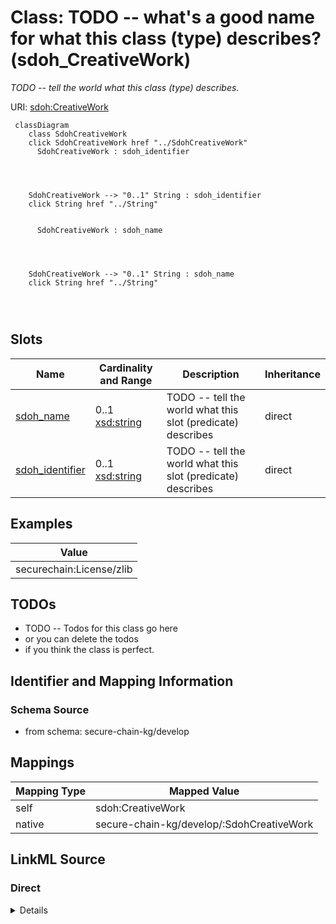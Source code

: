 

# Class: TODO -- what's a good name for what this class (type) describes? (sdoh_CreativeWork)


_TODO -- tell the world what this class (type) describes._





URI: [sdoh:CreativeWork](http://schema.org/CreativeWork)






```mermaid
 classDiagram
    class SdohCreativeWork
    click SdohCreativeWork href "../SdohCreativeWork"
      SdohCreativeWork : sdoh_identifier
        
          
    
    
    SdohCreativeWork --> "0..1" String : sdoh_identifier
    click String href "../String"

        
      SdohCreativeWork : sdoh_name
        
          
    
    
    SdohCreativeWork --> "0..1" String : sdoh_name
    click String href "../String"

        
      
```




<!-- no inheritance hierarchy -->


## Slots

| Name | Cardinality and Range | Description | Inheritance |
| ---  | --- | --- | --- |
| [sdoh_name](../slots/sdoh_name.md) | 0..1 <br/> [xsd:string](http://www.w3.org/2001/XMLSchema#string) | TODO -- tell the world what this slot (predicate) describes | direct |
| [sdoh_identifier](../slots/sdoh_identifier.md) | 0..1 <br/> [xsd:string](http://www.w3.org/2001/XMLSchema#string) | TODO -- tell the world what this slot (predicate) describes | direct |










## Examples

| Value |
| --- |
| securechain:License/zlib |

## TODOs

* TODO -- Todos for this class go here
* or you can delete the todos
* if you think the class is perfect.

## Identifier and Mapping Information







### Schema Source


* from schema: secure-chain-kg/develop




## Mappings

| Mapping Type | Mapped Value |
| ---  | ---  |
| self | sdoh:CreativeWork |
| native | secure-chain-kg/develop/:SdohCreativeWork |







## LinkML Source

<!-- TODO: investigate https://stackoverflow.com/questions/37606292/how-to-create-tabbed-code-blocks-in-mkdocs-or-sphinx -->

### Direct

<details>
```yaml
name: sdoh_CreativeWork
description: TODO -- tell the world what this class (type) describes.
title: TODO -- what's a good name for what this class (type) describes?
todos:
- TODO -- Todos for this class go here
- or you can delete the todos
- if you think the class is perfect.
notes:
- There are 20 instances of this class.
examples:
- value: securechain:License/zlib
from_schema: secure-chain-kg/develop
slots:
- sdoh_name
- sdoh_identifier
class_uri: sdoh:CreativeWork

```
</details>

### Induced

<details>
```yaml
name: sdoh_CreativeWork
description: TODO -- tell the world what this class (type) describes.
title: TODO -- what's a good name for what this class (type) describes?
todos:
- TODO -- Todos for this class go here
- or you can delete the todos
- if you think the class is perfect.
notes:
- There are 20 instances of this class.
examples:
- value: securechain:License/zlib
from_schema: secure-chain-kg/develop
attributes:
  sdoh_name:
    name: sdoh_name
    description: TODO -- tell the world what this slot (predicate) describes.
    todos:
    - TODO -- Todos for this slot go here
    - or you can delete the todos
    - if you think the class is perfect.
    comments:
    - 53378 occurrences with subject type securechain_Hardware and object type string.
    - 22002 occurrences with subject type sdoh_Organization and object type string.
    - 34469 occurrences with subject type securechain_Software and object type string.
    - 20 occurrences with subject type sdoh_CreativeWork and object type string.
    examples:
    - value: securechain:Hardware/field_programmable_gate_array_programmable_acceleration_card_n3000
        sdoh:name field_programmable_gate_array_programmable_acceleration_card_n3000
    - value: schema:Organization/social_microblogging_pro_project sdoh:name social_microblogging_pro_project
    - value: securechain:Software/libcupscgi1 sdoh:name libcupscgi1
    - value: securechain:License/unlicense sdoh:name This is free and unencumbered
        software released into the public domain.
    from_schema: secure-chain-kg/develop
    rank: 1000
    slot_uri: sdoh:name
    alias: sdoh_name
    owner: sdoh_CreativeWork
    domain_of:
    - securechain_Hardware
    - securechain_Software
    - sdoh_CreativeWork
    - sdoh_Organization
    range: string
  sdoh_identifier:
    name: sdoh_identifier
    description: TODO -- tell the world what this slot (predicate) describes.
    todos:
    - TODO -- Todos for this slot go here
    - or you can delete the todos
    - if you think the class is perfect.
    comments:
    - 259334 occurrences with subject type securechain_Vulnerability and object type
      string.
    - 30434 occurrences with subject type sdoh_Person and object type string.
    - 445 occurrences with subject type securechain_VulnerabilityType and object type
      string.
    - 887 occurrences with subject type sdoh_Organization and object type string.
    - 20 occurrences with subject type sdoh_CreativeWork and object type string.
    examples:
    - value: securechain:Vulnerability/CVE-2023-52458 sdoh:identifier CVE-2023-52458
    - value: schema:Person/Touhou-fan sdoh:identifier Touhou-fan
    - value: securechain:VulnerabilityType/CWE-842 sdoh:identifier CWE-842
    - value: schema:Organization/Basecamp sdoh:identifier Q36908
    - value: securechain:License/bsl-1.0 sdoh:identifier bsl-1.0
    from_schema: secure-chain-kg/develop
    rank: 1000
    slot_uri: sdoh:identifier
    alias: sdoh_identifier
    owner: sdoh_CreativeWork
    domain_of:
    - securechain_Vulnerability
    - securechain_VulnerabilityType
    - sdoh_CreativeWork
    - sdoh_Organization
    - sdoh_Person
    range: string
class_uri: sdoh:CreativeWork

```
</details>
